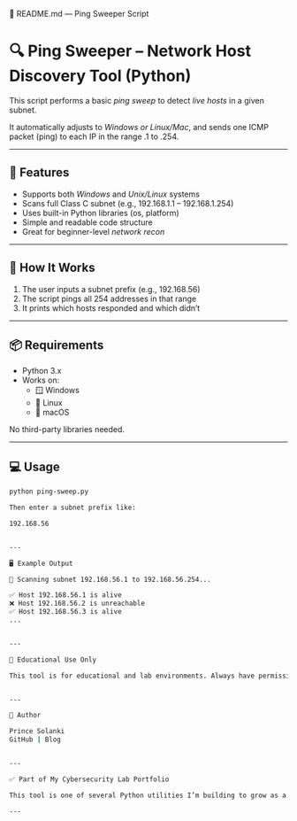 📄 README.md — Ping Sweeper Script

# 🔍 Ping Sweeper – Network Host Discovery Tool (Python)

This script performs a basic *ping sweep* to detect *live hosts* in a given subnet.

It automatically adjusts to *Windows or Linux/Mac*, and sends one ICMP packet (ping) to each IP in the range .1 to .254.

---

## 🚀 Features

- Supports both *Windows* and *Unix/Linux* systems
- Scans full Class C subnet (e.g., 192.168.1.1 – 192.168.1.254)
- Uses built-in Python libraries (os, platform)
- Simple and readable code structure
- Great for beginner-level *network recon*

---

## 🧠 How It Works

1. The user inputs a subnet prefix (e.g., 192.168.56)
2. The script pings all 254 addresses in that range
3. It prints which hosts responded and which didn’t

---

## 📦 Requirements

- Python 3.x
- Works on:
  - 🪟 Windows
  - 🐧 Linux
  - 🍎 macOS

No third-party libraries needed.

---

## 💻 Usage

```bash
python ping-sweep.py

Then enter a subnet prefix like:

192.168.56


---

🖥️ Example Output

🔎 Scanning subnet 192.168.56.1 to 192.168.56.254...

✅ Host 192.168.56.1 is alive
❌ Host 192.168.56.2 is unreachable
✅ Host 192.168.56.3 is alive
...


---

🔐 Educational Use Only

This tool is for educational and lab environments. Always have permission before scanning networks.


---

🧠 Author

Prince Solanki
GitHub | Blog


---

✅ Part of My Cybersecurity Lab Portfolio

This tool is one of several Python utilities I’m building to grow as a blue team analyst. You can find more in my script-tools repo.

---
